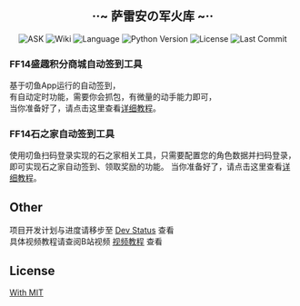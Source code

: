 <div align="center">
  <h2>··~ 萨雷安の军火库 ~··</h2>
</div>
<div align="center">
  <img src="https://infrasimage-r2.cf.cdn.infras.host/2023/12/22/65854fa135d83.webp" alt="ASK">
  <img src="https://img.shields.io/badge/wiki-yes-brightgreen" alt="Wiki">
  <img src="https://img.shields.io/badge/language-python-blue" alt="Language">
  <img src="https://img.shields.io/badge/python-3.11-orange" alt="Python Version">
  <img src="https://img.shields.io/badge/License-MIT-yellow" alt="License">
  <img src="https://img.shields.io/github/last-commit/FF14CN/FF14AutoSign?color=green" alt="Last Commit">
</div>


<div align="left">
  <h3>FF14盛趣积分商城自动签到工具</h3>
<p>基于叨鱼App运行的自动签到，<br>有自动定时功能，需要你会抓包，有微量的动手能力即可，<br>
当你准备好了，请点击这里查看<a href="https://github.com/FF14CN/FF14AutoSign/wiki/SQMall-%E7%9B%9B%E8%B6%A3%E7%A7%AF%E5%88%86%E5%95%86%E5%9F%8E">详细教程</a>。
</p>
  <h3>FF14石之家自动签到工具</h3>
<p>
使用叨鱼扫码登录实现的石之家相关工具，只需要配置您的角色数据并扫码登录，即可实现石之家自动签到、领取奖励的功能。
当你准备好了，请点击这里查看<a href="https://github.com/FF14CN/Sarean-arsenal/wiki/Risingstone-%E7%9F%B3%E4%B9%8B%E5%AE%B6">详细教程</a>。
</p>

</div>


## Other
项目开发计划与进度请移步至 [Dev Status](https://github.com/orgs/FF14CN/projects/1) 查看  
具体视频教程请查阅B站视频 [视频教程](https://www.bilibili.com/video/BV1Gg4y1k7dr) 查看

## License

[With MIT](https://github.com/FF14CN/FF14AutoSign/blob/main/LICENSE)
